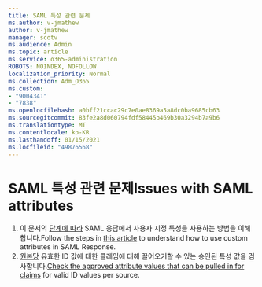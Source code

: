 ```yaml
---
title: SAML 특성 관련 문제
ms.author: v-jmathew
author: v-jmathew
manager: scotv
ms.audience: Admin
ms.topic: article
ms.service: o365-administration
ROBOTS: NOINDEX, NOFOLLOW
localization_priority: Normal
ms.collection: Adm_O365
ms.custom:
- "9004341"
- "7838"
ms.openlocfilehash: a0bff21ccac29c7e0ae8369a5a8dc0ba9685cb63
ms.sourcegitcommit: 83fe2a8d060794fdf58445b469b30a3294b7a9b6
ms.translationtype: MT
ms.contentlocale: ko-KR
ms.lasthandoff: 01/15/2021
ms.locfileid: "49876568"
---
```

# <a name="issues-with-saml-attributes"></a><span data-ttu-id="d8ddf-102">SAML 특성 관련 문제</span><span class="sxs-lookup"><span data-stu-id="d8ddf-102">Issues with SAML attributes</span></span>

1. <span data-ttu-id="d8ddf-103">이 문서의 [단계에 따라](https://docs.microsoft.com/answers/questions/99054/how-to-use-custom-attributes-in-saml-response.html) SAML 응답에서 사용자 지정 특성을 사용하는 방법을 이해합니다.</span><span class="sxs-lookup"><span data-stu-id="d8ddf-103">Follow the steps in [this article](https://docs.microsoft.com/answers/questions/99054/how-to-use-custom-attributes-in-saml-response.html) to understand how to use custom attributes in SAML Response.</span></span>
2. <span data-ttu-id="d8ddf-104">[원본당](https://docs.microsoft.com/azure/active-directory/develop/active-directory-claims-mapping#table-3-valid-id-values-per-source) 유효한 ID 값에 대한 클레임에 대해 끌어오기할 수 있는 승인된 특성 값을 검사합니다.</span><span class="sxs-lookup"><span data-stu-id="d8ddf-104">[Check the approved attribute values that can be pulled in for claims](https://docs.microsoft.com/azure/active-directory/develop/active-directory-claims-mapping#table-3-valid-id-values-per-source) for valid ID values per source.</span></span>
